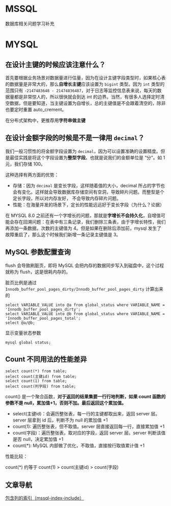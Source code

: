 # MSSQL
数据库相关问题学习补充

# MYSQL

## 在设计主键的时候应该注意什么？

首先要根据业务场景对数据量进行估量，因为在设计主键字段类型时，如果核心表的数据量是非常大的，那么**自增长主键**应该设置为 `bigint` 类型。因为 `int` 类型的范围只有 `-2147483648 - 21474836487`，对于日志等监控信息表来说，每天的数据量都是非常惊人的，所以很快就会到达 int 的边界。当然，有很多人选择定时清空数据，但是要知道，当主键设置为自增长，总的主键值是不会跟着清空的，除非也要定时重置 auto_crement。

在分布式架构中，更推荐用**字符串做主键**

## 在设计金额字段的时候是不是一律用 `decimal`？

我们一般习惯性的将金额字段设置为 `decimal`，因为可以设置准确的设置精度。但是最佳实践是将这个字段设置为**整型字段**。也就是说我们的金额单位是 “分”。如 1 元，我们存储 100。

这种选择有两方面的优势：

- 存储：因为 `decimal` 是变长字段，这样随着值的大小，decimal 所占的字节也会有变化。这样就会导致数据库存储空间有空洞，导致碎片问题。而整型是个定长字段，所以对内存友好， 不会导致内存碎片问题。
- 性能：在海量并发的场景下，定长的性能远远好于变长字段（为什么？论据）

在 MYSQL 8.0 之前还有一个字增长的问题，那就是**字增长不会持久化**，自增值可能会存在回溯问题：在表中有三条记录，我们删除三条表，由于字增长特性，我们再添加一条数据，次数的主键值为 4。但是如果在删除后添加前，mysql 发生了故障重启了，那么这个时候我们新增一条记录主键值是 3。

## MySQL 参数配置查询

flush 会导致刷脏页，即将 MySQL 会把内存的数据同步写入到磁盘中，这个过程就称为 flush，这是很耗内存的。

脏页比例是通过 `Innodb_buffer_pool_pages_dirty/Innodb_buffer_pool_pages_dirty` 计算出来的

```mysql
select VARIABLE_VALUE into @a from global_status where VARIABLE_NAME = 'Innodb_buffer_pool_pages_dirty';
select VARIABLE_VALUE into @b from global_status where VARIABLE_NAME = 'Innodb_buffer_pool_pages_total';
select @a/@b;
```

显示变量状态参数

```mysql
mysql global status;
```

## Count 不同用法的性能差异

```mysql
select count(*) from table;
select count(主键id) from table;
select count(1) from table;
select count(列字段) from table;
```

count() 是一个聚合函数，**对于返回的结果集要一行行地判断，如果 count 函数的参数不是 null，累加值+1，否则不加。最后返回这个累加值。**

- select(主键id)：会遍历整张表，每一行的主键都取出来，返回 server 层。server 层拿到 id 后，判断不为 null 的累加值 +1
- count(1): 遍历整张表，但不取值。server 层直接返回每一行，直接累加值 +1
- count(字段)：遍历整张表，取对应的字段，返回 server 层。server 判断该值是否 null，决定累加值 +1
- count(*): MySQL 内部做了优化，不取值，直接按行取值累计值 +1

性能比较：

count(*) 约等于 count(1) > count(主键id) > count(字段)

## 文章导航

[包含列的索引（mssql-index-include）](src/docs/mssql-index-include.md)

